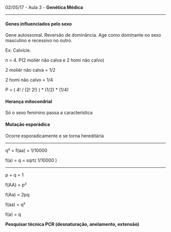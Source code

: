 02/05/17 - Aula 3 - **Genética Médica**

---

#### Genes influenciados pelo sexo

Gene autossomal. Reversão de dominância. Age como dominante no sexo masculino e recessivo no outro.

Ex: Calvície.

n = 4.  P\(2 moliér não calva e 2 homi não calvo\)

2 moliér não calva = 1/2

2 homi não calvo = 1/4

P = \( 4! / \(2! 2!\) \) \* \(1/2\) \* \(1/4\)

#### Herança mitocondrial

Só o sexo feminino passa a característica

#### Mutação esporádica

Ocorre esporadicamente e se torna hereditária

---

q² = f\(aa\) = 1/10000

f\(a\) = q = sqrt\( 1/10000 \)

---

p + q = 1

f\(AA\) = p²

f\(Aa\) = 2pq

f\(aa\) = q²

f\(a\) = q

**Pesquisar técnica PCR \(**desnaturação, anelamento, extensão**\)**

